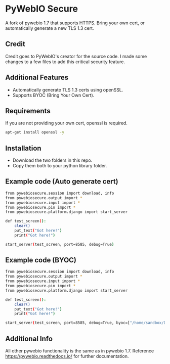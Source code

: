 # PyWebIO Secure

A fork of pywebio 1.7 that supports HTTPS. Bring your own cert, or automatically generate a new TLS 1.3 cert.

## Credit

Credit goes to PyWebIO's creator for the source code. I made some changes to a few files to add this critical security feature.

## Additional Features

- Automatically generate TLS 1.3 certs using openSSL.
- Supports BYOC (Bring Your Own Cert).


## Requirements

If you are not providing your own cert, openssl is required. 
```bash
apt-get install openssl -y
```


## Installation

- Download the two folders in this repo. 
- Copy them both to your python library folder.


## Example code (Auto generate cert)

```bash
from pywebiosecure.session import download, info
from pywebiosecure.output import *
from pywebiosecure.input import *
from pywebiosecure.pin import *
from pywebiosecure.platform.django import start_server

def test_screen():
	clear()
	put_text("Got here!")
	print("Got here!")

start_server(test_screen, port=8585, debug=True)
```

## Example code (BYOC)
```bash
from pywebiosecure.session import download, info
from pywebiosecure.output import *
from pywebiosecure.input import *
from pywebiosecure.pin import *
from pywebiosecure.platform.django import start_server

def test_screen():
	clear()
	put_text("Got here!")
	print("Got here!")

start_server(test_screen, port=8585, debug=True, byoc=["/home/sandbox/Desktop/cert.pem", "/home/sandbox/Desktop/key.pem"])
```

## Additional Info
All other pywebio functionality is the same as in pywebio 1.7. 
Reference https://pywebio.readthedocs.io/ for further documentation.
